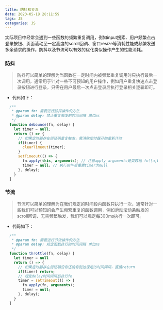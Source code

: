 ```yaml
---
title: 防抖和节流
date: 2023-05-18 20:11:59
tags: JS
categories: JS
---
```


实际项目中经常会遇到一些函数的频繁重复调用，例如input搜索、用户频繁点击登录按钮、页面滚动至一定高度的scroll回调、窗口resize等消耗性能或频繁发送多余请求的操作，防抖以及节流可以有效的优化类似操作产生的性能消耗。

### 防抖

> 防抖可以简单的理解为当函数在一定时间内被频繁重复调用时只执行最后一次调用，通常用于针对一些不可预知的用户操作，例如用户重复快速点击登录按钮进行登录，只需在用户最后一次点击登录后执行登录相关逻辑即可。

- 代码如下：

```js
  /**
   * @param fn: 需要进行防抖操作的方法
   * @param delay: 禁止重复触发的时间间隔 单位ms
   */
  function debounce(fn, delay) {
    let timer = null;
    return () => {
      // 如果定时器存在则证明重复触发，需清除定时器开始重新计时
      if(timer) {
        clearTimeout(timer);
      }
      setTimeout(() => {
        fn.apply(this, arguments); // 注意apply arguments是类数组 fn([a,b,c])语义就变了 应该是fn(a,b,c)
        timer = null; // 执行完毕后重置timer为null
      }, delay);
    }
  }
```

### 节流

> 节流可以简单的理解为在我们规定的时间段内函数只执行一次，通常针对一些我们可以预知的会产生频繁重复的函数调用，例如滑动滚动条触发的scroll回调，无需频繁触发，我们可以规定每300ms执行一次即可。

- 代码如下：

```js
  /**
   * @param fn: 需要进行节流操作的方法
   * @param delay: 规定函数执行的时间间隔 单位ms
   */
  function throttle(fn, delay) {
    let timer = null
    return () => {
      // 如果定时器存在则证明没有还没有到达规定的时间间隔，直接return
      if(timer) return;
      // 规定delay时间间隔后执行fn
      timer = setTimeout(() => {
        fn.apply(fn, arguments);
        timer = null;
      }, delay);
    }
  }
```
